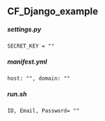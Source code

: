 ## CF_Django_example

##### settings.py
`SECRET_KEY = ""`

##### manifest.yml
`
host: "",
domain: ""
`

##### run.sh
`ID, Email, Password= ""`
